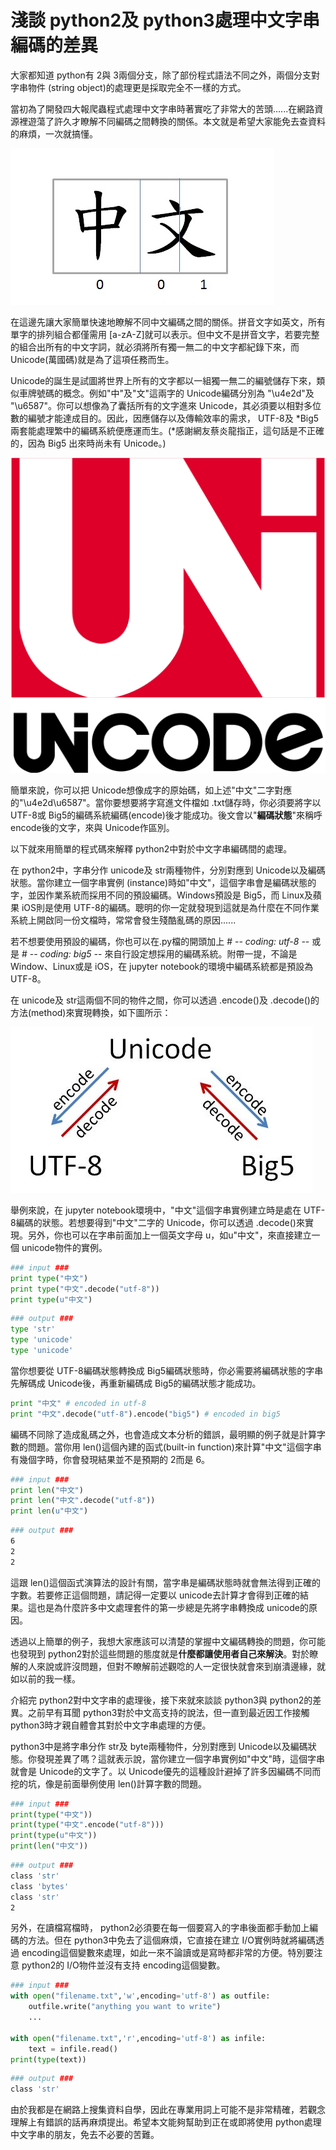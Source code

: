 # 淺談 python2及 python3處理中文字串編碼的差異


大家都知道 python有 2與 3兩個分支，除了部份程式語法不同之外，兩個分支對字串物件 (string object)的處理更是採取完全不一樣的方式。

當初為了開發四大報爬蟲程式處理中文字串時著實吃了非常大的苦頭......在網路資源裡遊蕩了許久才瞭解不同編碼之間轉換的關係。本文就是希望大家能免去查資料的麻煩，一次就搞懂。

![](./images/中文.jpg)

在這邊先讓大家簡單快速地瞭解不同中文編碼之間的關係。拼音文字如英文，所有單字的排列組合都僅需用 [a-zA-Z]就可以表示。但中文不是拼音文字，若要完整的組合出所有的中文字詞，就必須將所有獨一無二的中文字都紀錄下來，而 Unicode(萬國碼)就是為了這項任務而生。


Unicode的誕生是試圖將世界上所有的文字都以一組獨一無二的編號儲存下來，類似車牌號碼的概念。例如"中"及"文"這兩字的 Unicode編碼分別為 "\u4e2d"及 "\u6587"。你可以想像為了囊括所有的文字進來 Unicode，其必須要以相對多位數的編號才能達成目的。因此，因應儲存以及傳輸效率的需求， UTF-8及 *Big5兩套能處理繁中的編碼系統便應運而生。(*感謝網友蔡炎龍指正，這句話是不正確的，因為 Big5 出來時尚未有 Unicode。)

![](./images/unicode.png)


簡單來說，你可以把 Unicode想像成字的原始碼，如上述"中文"二字對應的"\u4e2d\u6587"。當你要想要將字寫進文件檔如 .txt儲存時，你必須要將字以 UTF-8或 Big5的編碼系統編碼(encode)後才能成功。後文會以"**編碼狀態**"來稱呼 encode後的文字，來與 Unicode作區別。

以下就來用簡單的程式碼來解釋 python2中對於中文字串編碼間的處理。

在 python2中，字串分作 unicode及 str兩種物件，分別對應到 Unicode以及編碼狀態。當你建立一個字串實例 (instance)時如"中文"，這個字串會是編碼狀態的字，並因作業系統而採用不同的預設編碼。Windows預設是 Big5，而 Linux及蘋果 iOS則是使用 UTF-8的編碼。聰明的你一定就發現到這就是為什麼在不同作業系統上開啟同一份文檔時，常常會發生殘酷亂碼的原因......

若不想要使用預設的編碼，你也可以在.py檔的開頭加上 # -*- coding: utf-8 -*- 或是 # -*- coding: big5 -*- 來自行設定想採用的編碼系統。附帶一提，不論是 Window、Linux或是 iOS，在  jupyter notebook的環境中編碼系統都是預設為 UTF-8。

在 unicode及 str這兩個不同的物件之間，你可以透過 .encode()及 .decode()的方法(method)來實現轉換，如下圖所示：

![](./images/encode.JPG)

舉例來說，在 jupyter notebook環境中，"中文"這個字串實例建立時是處在 UTF-8編碼的狀態。若想要得到"中文"二字的 Unicode，你可以透過 .decode()來實現。另外，你也可以在字串前面加上一個英文字母 u，如u"中文"，來直接建立一個 unicode物件的實例。


```py
### input ###
print type("中文")
print type("中文".decode("utf-8"))
print type(u"中文")
```

```sh
### output ###
type 'str'
type 'unicode'
type 'unicode'
```

當你想要從 UTF-8編碼狀態轉換成 Big5編碼狀態時，你必需要將編碼狀態的字串先解碼成 Unicode後，再重新編碼成 Big5的編碼狀態才能成功。


```py
print "中文" # encoded in utf-8
print "中文".decode("utf-8").encode("big5") # encoded in big5
```

編碼不同除了造成亂碼之外，也會造成文本分析的錯誤，最明顯的例子就是計算字數的問題。當你用 len()這個內建的函式(built-in function)來計算"中文"這個字串有幾個字時，你會發現結果並不是預期的 2而是 6。

```py
### input ###
print len("中文")
print len("中文".decode("utf-8"))
print len(u"中文")
```

```sh
### output ###
6
2
2
```
這跟 len()這個函式演算法的設計有關，當字串是編碼狀態時就會無法得到正確的字數。若要修正這個問題，請記得一定要以 unicode去計算才會得到正確的結果。這也是為什麼許多中文處理套件的第一步總是先將字串轉換成 unicode的原因。

透過以上簡單的例子，我想大家應該可以清楚的掌握中文編碼轉換的問題，你可能也發現到 python2對於這些問題的態度就是**什麼都讓使用者自己來解決**。對於瞭解的人來說或許沒問題，但對不瞭解前述觀唸的人一定很快就會來到崩潰邊緣，就如以前的我一樣。

介紹完 python2對中文字串的處理後，接下來就來談談 python3與 python2的差異。之前早有耳聞 python3對於中文高支持的說法，但一直到最近因工作接觸 python3時才親自體會其對於中文字串處理的方便。

python3中是將字串分作 str及 byte兩種物件，分別對應到 Unicode以及編碼狀態。你發現差異了嗎？這就表示說，當你建立一個字串實例如"中文"時，這個字串就會是 Unicode的文字了。以 Unicode優先的這種設計避掉了許多因編碼不同而挖的坑，像是前面舉例使用 len()計算字數的問題。



```py
### input ###
print(type("中文"))
print(type("中文".encode("utf-8")))
print(type(u"中文"))
print(len("中文"))
```

```sh
### output ###
class 'str'
class 'bytes'
class 'str'
2
```

另外，在讀檔寫檔時， python2必須要在每一個要寫入的字串後面都手動加上編碼的方法。但在 python3中免去了這個麻煩，它直接在建立 I/O實例時就將編碼透過 encoding這個變數來處理，如此一來不論讀或是寫時都非常的方便。特別要注意 python2的 I/O物件並沒有支持 encoding這個變數。 


```py
### input ###
with open("filename.txt",'w',encoding='utf-8') as outfile:
    outfile.write("anything you want to write")
    ...

with open("filename.txt",'r',encoding='utf-8') as infile:
    text = infile.read()
print(type(text))
```

```sh
### output ###
class 'str'
```

由於我都是在網路上搜集資料自學，因此在專業用詞上可能不是非常精確，若觀念理解上有錯誤的話再麻煩提出。希望本文能夠幫助到正在或即將使用 python處理中文字串的朋友，免去不必要的苦難。 
